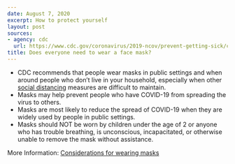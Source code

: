 ```yaml
---
date: August 7, 2020
excerpt: How to protect yourself
layout: post
sources:
- agency: cdc
  url: https://www.cdc.gov/coronavirus/2019-ncov/prevent-getting-sick/cloth-face-cover-guidance.html
title: Does everyone need to wear a face mask?
---
```


- CDC recommends that people wear masks in public settings and when around people who don’t live in your household, especially when other [social distancing](https://www.cdc.gov/coronavirus/2019-ncov/prevent-getting-sick/social-distancing.html) measures are difficult to maintain.
- Masks may help prevent people who have COVID-19 from spreading the virus to others.
- Masks are most likely to reduce the spread of COVID-19 when they are widely used by people in public settings.
- Masks should NOT be worn by children under the age of 2 or anyone who has trouble breathing, is unconscious, incapacitated, or otherwise unable to remove the mask without assistance.

More Information: [Considerations for wearing masks](https://www.cdc.gov/coronavirus/2019-ncov/prevent-getting-sick/cloth-face-cover-guidance.html)
